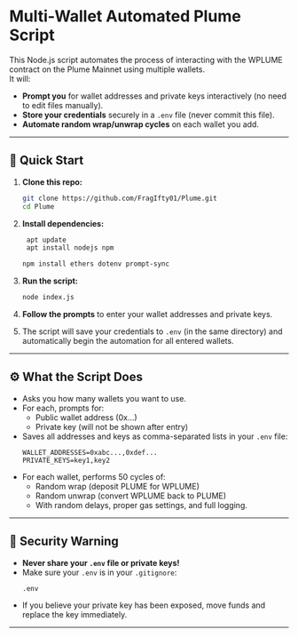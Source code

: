# Multi-Wallet Automated Plume Script

This Node.js script automates the process of interacting with the WPLUME contract on the Plume Mainnet using multiple wallets.  
It will:

- **Prompt you** for wallet addresses and private keys interactively (no need to edit files manually).
- **Store your credentials** securely in a `.env` file (never commit this file).
- **Automate random wrap/unwrap cycles** on each wallet you add.

---

## 🚀 Quick Start

1. **Clone this repo:**

    ```bash
    git clone https://github.com/FragIfty01/Plume.git
    cd Plume
    ```
2. **Install dependencies:**
    
    ```bash
     apt update
     apt install nodejs npm
    ```

    ```bash
    npm install ethers dotenv prompt-sync
    ```

3. **Run the script:**

    ```bash
    node index.js
    ```

4. **Follow the prompts** to enter your wallet addresses and private keys.

5. The script will save your credentials to `.env` (in the same directory) and automatically begin the automation for all entered wallets.

---

## ⚙️ What the Script Does

- Asks you how many wallets you want to use.
- For each, prompts for:
    - Public wallet address (0x...)
    - Private key (will not be shown after entry)
- Saves all addresses and keys as comma-separated lists in your `.env` file:
    ```
    WALLET_ADDRESSES=0xabc...,0xdef...
    PRIVATE_KEYS=key1,key2
    ```
- For each wallet, performs 50 cycles of:
    - Random wrap (deposit PLUME for WPLUME)
    - Random unwrap (convert WPLUME back to PLUME)
    - With random delays, proper gas settings, and full logging.

---

## 🔐 Security Warning

- **Never share your `.env` file or private keys!**
- Make sure your `.env` is in your `.gitignore`:
    ```
    .env
    ```
- If you believe your private key has been exposed, move funds and replace the key immediately.

---


